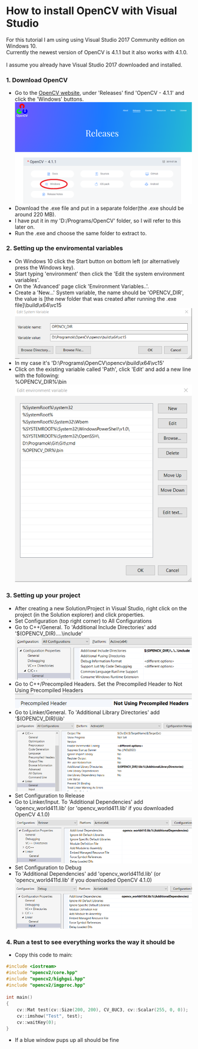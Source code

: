 # How to install OpenCV with Visual Studio

For this tutorial I am using using Visual Studio 2017 Community edition on Windows 10.<br/>
Currently the newest version of OpenCV is 4.1.1 but it also works with 4.1.0.</br>
<br/>
I assume you already have Visual Studio 2017 downloaded and installed.<br/>

### 1. Download OpenCV

- Go to the [OpenCV website](https://opencv.org/releases/), under 'Releases' find 'OpenCV - 4.1.1' and click the 'Windows' buttons.<br/>
![OpenCV site](images/1.png)
- Download the .exe file and put in a separate folder(the .exe should be around 220 MB).<br/>
- I have put it in my 'D:/Programs/OpenCV' folder, so I will refer to this later on.<br/>
- Run the .exe and choose the same folder to extract to.<br/>

### 2. Setting up the enviromental variables

- On Windows 10 click the Start button on bottom left (or alternatively press the Windows key).<br/>
- Start typing 'environment' then click the 'Edit the system environment variables'.<br/>
- On the 'Advanced' page click 'Environment Variables..'. <br/>
- Create a 'New...' System variable, the name should be 'OPENCV_DIR', the value is [the new folder that was created after running the .exe file]\build\x64\vc15<br/>
![](images/2.png)
- In my case it's 'D:\Programs\OpenCV\opencv\build\x64\vc15'<br/>
- Click on the existing variable called 'Path', click 'Edit' and add a new line with the following:<br/>
%OPENCV_DIR%\bin <br/>
![](images/3.png)

### 3. Setting up your project

- After creating a new Solution/Project in Visual Studio, right click on the project (in the Solution explorer) and click properties.<br/>
- Set Configuration (top right corner) to All Configurations
- Go to C++/General. To 'Additional Include Directories' add '$(OPENCV_DIR)\..\..\include'
![](images/4.png)
- Go to C++/Precompiled Headers. Set the Precompiled Header to Not Using Precompiled Headers
![](images/5.png)
- Go to Linker/General. To 'Additional Library Directories' add '$(OPENCV_DIR)\lib'
![](images/6.png)
- Set Configuration to Release
- Go to Linker/Input. To 'Additional Dependencies' add 'opencv_world411.lib' (or 'opencv_world411.lib' if you downloaded OpenCV 4.1.0)
![](images/7.png)
- Set Configuration to Debug
- To 'Additional Dependencies' add 'opencv_world411d.lib' (or 'opencv_world411d.lib' if you downloaded OpenCV 4.1.0)
![](images/8.png)

### 4. Run a test to see everything works the way it should be

- Copy this code to main:
```C++
#include <iostream>
#include "opencv2/core.hpp"
#include "opencv2/highgui.hpp"
#include "opencv2/imgproc.hpp"

int main()
{
	cv::Mat test(cv::Size(200, 200), CV_8UC3, cv::Scalar(255, 0, 0));
	cv::imshow("Test", test);
	cv::waitKey(0);
}
```
- If a blue window pups up all should be fine